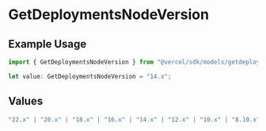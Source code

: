 # GetDeploymentsNodeVersion

## Example Usage

```typescript
import { GetDeploymentsNodeVersion } from "@vercel/sdk/models/getdeploymentsop.js";

let value: GetDeploymentsNodeVersion = "14.x";
```

## Values

```typescript
"22.x" | "20.x" | "18.x" | "16.x" | "14.x" | "12.x" | "10.x" | "8.10.x"
```